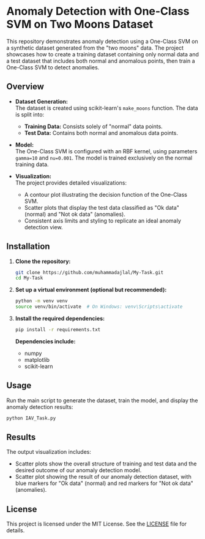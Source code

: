 
# Anomaly Detection with One-Class SVM on Two Moons Dataset

This repository demonstrates anomaly detection using a One-Class SVM on a synthetic dataset generated from the "two moons" data. The project showcases how to create a training dataset containing only normal data and a test dataset that includes both normal and anomalous points, then train a One-Class SVM to detect anomalies.

## Overview

- **Dataset Generation:**  
  The dataset is created using scikit-learn's `make_moons` function. The data is split into:
  - **Training Data:** Consists solely of "normal" data points.
  - **Test Data:** Contains both normal and anomalous data points.
  
- **Model:**  
  The One-Class SVM is configured with an RBF kernel, using parameters `gamma=10` and `nu=0.001`. The model is trained exclusively on the normal training data.

- **Visualization:**  
  The project provides detailed visualizations:
  - A contour plot illustrating the decision function of the One-Class SVM.
  - Scatter plots that display the test data classified as "Ok data" (normal) and "Not ok data" (anomalies).
  - Consistent axis limits and styling to replicate an ideal anomaly detection view.

## Installation

1. **Clone the repository:**
   ```bash
   git clone https://github.com/muhammadajlal/My-Task.git
   cd My-Task
   ```

2. **Set up a virtual environment (optional but recommended):**
   ```bash
   python -m venv venv
   source venv/bin/activate  # On Windows: venv\Scripts\activate
   ```

3. **Install the required dependencies:**
   ```bash
   pip install -r requirements.txt
   ```
   **Dependencies include:**
   - numpy
   - matplotlib
   - scikit-learn

## Usage

Run the main script to generate the dataset, train the model, and display the anomaly detection results:

```bash
python IAV_Task.py
```

## Results

The output visualization includes:
- Scatter plots show the overall structure of training and test data and the desired outcome of our anomaly detection model. 
- Scatter plot showing the result of our anomaly detection dataset, with blue markers for "Ok data" (normal) and red markers for "Not ok data" (anomalies).

## License

This project is licensed under the MIT License. See the [LICENSE](LICENSE) file for details.
```
